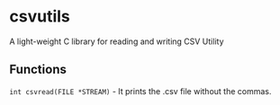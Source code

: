 # csvutils
A light-weight C library for reading and writing CSV Utility
## Functions
<code>int csvread(FILE *STREAM)</code> - It prints the .csv file without the commas.

